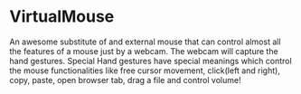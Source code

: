 # VirtualMouse
An awesome substitute of and external mouse that can control almost all the features of a mouse just by a webcam. The webcam will capture  the hand gestures. Special Hand gestures have special meanings which control the mouse functionalities like free cursor movement, click(left and right), copy, paste, open browser tab, drag a file and control volume!
